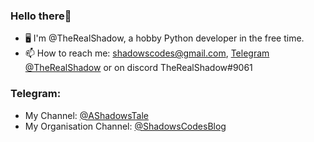 ### Hello there👀
- 🖥️ I'm @TheRealShadow, a hobby Python developer in the free time.
- 📫 How to reach me: shadowscodes@gmail.com, [Telegram @TheRealShadow](https://t.me/TheRealShadow) or on discord TheRealShadow#9061

### Telegram:
- My Channel: [@AShadowsTale](https://t.me/AShadowsTale)
- My Organisation Channel: [@ShadowsCodesBlog](https://t.me/ShadowsCodesBlog)


<!--
**TheRealShadow/TheRealShadow** is a ✨ _special_ ✨ repository because its `README.md` (this file) appears on your GitHub profile.

Here are some ideas to get you started:

- 🔭 I’m currently working on ...
- 🌱 I’m currently learning ...
- 👯 I’m looking to collaborate on ...
- 🤔 I’m looking for help with ...
- 💬 Ask me about ...
- 📫 How to reach me: ...
- 😄 Pronouns: ...
- ⚡ Fun fact: ...
-->
